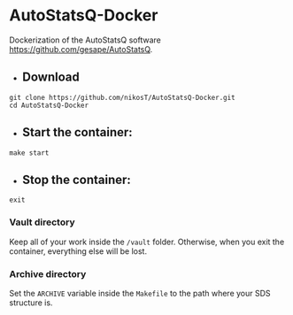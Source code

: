 # AutoStatsQ-Docker
Dockerization of the AutoStatsQ software https://github.com/gesape/AutoStatsQ.

* ## Download
```
git clone https://github.com/nikosT/AutoStatsQ-Docker.git
cd AutoStatsQ-Docker
```

* ## Start the container:
```
make start
```

* ## Stop the container:
```
exit
```

### Vault directory
Keep all of your work inside the ```/vault``` folder. Otherwise, when you exit the container, everything else will be lost.

### Archive directory
Set the ```ARCHIVE``` variable inside the ```Makefile``` to the path where your SDS structure is.
